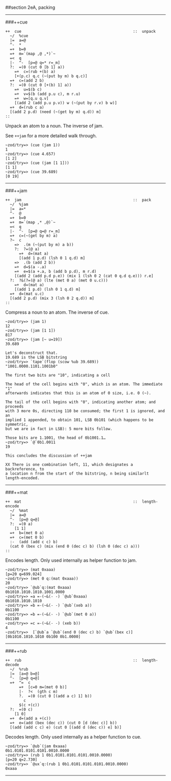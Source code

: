 ##section 2eA, packing          

---

###++cue

```
++  cue                                                 ::  unpack
  ~/  %cue
  |=  a=@
  ^-  *
  =+  b=0
  =+  m=`(map ,@ ,*)`~
  =<  q
  |-  ^-  [p=@ q=* r=_m]
  ?:  =(0 (cut 0 [b 1] a))
    =+  c=(rub +(b) a)
    [+(p.c) q.c (~(put by m) b q.c)]
  =+  c=(add 2 b)
  ?:  =(0 (cut 0 [+(b) 1] a))
    =+  u=$(b c)
    =+  v=$(b (add p.u c), m r.u)
    =+  w=[q.u q.v]
    [(add 2 (add p.u p.v)) w (~(put by r.v) b w)]
  =+  d=(rub c a)
  [(add 2 p.d) (need (~(get by m) q.d)) m]
::
```

Unpack an atom to a noun.  The inverse of jam.

See `++jam` for a more detailed walk through.

        
    ~zod/try=> (cue (jam 1))
    1
    ~zod/try=> (cue 4.657)
    [1 2]
    ~zod/try=> (cue (jam [1 1]))
    [1 1]
    ~zod/try=> (cue 39.689)
    [0 19]

---

###++jam       

```
++  jam                                                 ::  pack
  ~/  %jam
  |=  a=*
  ^-  @
  =+  b=0
  =+  m=`(map ,* ,@)`~
  =<  q
  |-  ^-  [p=@ q=@ r=_m]
  =+  c=(~(get by m) a)
  ?~  c
    =>  .(m (~(put by m) a b))
    ?:  ?=(@ a)
      =+  d=(mat a)
      [(add 1 p.d) (lsh 0 1 q.d) m]
    =>  .(b (add 2 b))
    =+  d=$(a -.a)
    =+  e=$(a +.a, b (add b p.d), m r.d)
    [(add 2 (add p.d p.e)) (mix 1 (lsh 0 2 (cat 0 q.d q.e))) r.e]
  ?:  ?&(?=(@ a) (lte (met 0 a) (met 0 u.c)))
    =+  d=(mat a)
    [(add 1 p.d) (lsh 0 1 q.d) m]
  =+  d=(mat u.c)
  [(add 2 p.d) (mix 3 (lsh 0 2 q.d)) m]
::
```

Compress a noun to an atom.  The inverse of cue.


    ~zod/try=> (jam 1)
    12
    ~zod/try=> (jam [1 1])
    817
    ~zod/try=> (jam [~ u=19])
    39.689
    
    Let's deconstruct that.
    19.689 is the LSB bitstring 
    ~zod/try=> `tape`(flop (scow %ub 39.689))
    "1001.0000.1101.1001b0"
    
    The first two bits are "10", indicating a cell
    
    The head of the cell begins with "0", which is an atom. The immediate "1"
    afterwards indicates that this is an atom of 0 size, i.e. 0 (~).
    
    The tail of the cell begins with "0", indicating another atom; and proceeds
    with 3 more 0s, directing 110 be consumed; the first 1 is ignored, and an
    implied 1 appended, to obtain 101, LSB 0b101 (which happens to be symmetric,
    but we are in fact in LSB): 5 more bits follow.
    
    Those bits are 1.1001, the head of 0b1001.1…
    ~zod/try=> `@`0b1.0011
    19

    This concludes the discussion of ++jam
    
    XX There is one combination left, 11, which designates a backreference, to
    a location n from the start of the bitstring, n being similarlt length-encoded.

---

###++mat       

```
++  mat                                                 ::  length-encode
  ~/  %mat
  |=  a=@
  ^-  [p=@ q=@]
  ?:  =(0 a)
    [1 1]
  =+  b=(met 0 a)
  =+  c=(met 0 b)
  :-  (add (add c c) b)
  (cat 0 (bex c) (mix (end 0 (dec c) b) (lsh 0 (dec c) a)))
::
```

Encodes length.  Only used internally as helper function to jam.

    ~zod/try=> (mat 0xaaa)
    [p=20 q=699.024]
    ~zod/try=> (met 0 q:(mat 0xaaa))
    20
    ~zod/try=> `@ub`q:(mat 0xaaa)
    0b1010.1010.1010.1001.0000
    ~zod/try=> =a =-(~&(- -) `@ub`0xaaa)
    0b1010.1010.1010
    ~zod/try=> =b =-(~&(- -) `@ub`(xeb a))
    0b1100
    ~zod/try=> =b =-(~&(- -) `@ub`(met 0 a))
    0b1100
    ~zod/try=> =c =-(~&(- -) (xeb b))
    4
    ~zod/try=>  [`@ub`a `@ub`(end 0 (dec c) b) `@ub`(bex c)]
    [0b1010.1010.1010 0b100 0b1.0000]


---

###++rub 

```
++  rub                                                 ::  length-decode
  ~/  %rub
  |=  [a=@ b=@]
  ^-  [p=@ q=@]
  =+  ^=  c
      =+  [c=0 m=(met 0 b)]
      |-  ?<  (gth c m)
      ?.  =(0 (cut 0 [(add a c) 1] b))
        c
      $(c +(c))
  ?:  =(0 c)
    [1 0]
  =+  d=(add a +(c))
  =+  e=(add (bex (dec c)) (cut 0 [d (dec c)] b))
  [(add (add c c) e) (cut 0 [(add d (dec c)) e] b)]
```

Decodes length.  Only used internally as a helper function to cue.

    ~zod/try=> `@ub`(jam 0xaaa)
    0b1.0101.0101.0101.0010.0000
    ~zod/try=> (rub 1 0b1.0101.0101.0101.0010.0000)
    [p=20 q=2.730]
    ~zod/try=> `@ux`q:(rub 1 0b1.0101.0101.0101.0010.0000)
    0xaaa

---


